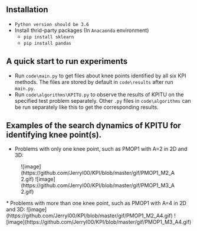 ## Installation
* `Python version should be 3.6`
* Install thrid-party packages (In `Anacaonda` environment)
    * `pip install sklearn`
    * `pip install pandas`

## A quick start to run experiments
* Run `code\main.py` to get files about knee points identified by all six KPI methods. The files are stored by default in `code\results` after run `main.py`.
* Run `code\algorithms\KPITU.py` to observe the results of KPITU on the specified test problem separately. Other `.py` files in `code\algorithms` can be run separately like this to get the corresponding results.

## Examples of the search dynamics of KPITU for identifying knee point(s).
* Problems with only one knee point, such as PMOP1 with A=2 in 2D and 3D:
<figure class="half">
![image](https://github.com/JerryI00/KPI/blob/master/gif/PMOP1_M2_A2.gif)
![image](https://github.com/JerryI00/KPI/blob/master/gif/PMOP1_M3_A2.gif)
</figure>
* Problems with more than one knee point, such as PMOP1 with A=4 in 2D and 3D:
![image](https://github.com/JerryI00/KPI/blob/master/gif/PMOP1_M2_A4.gif)
![image](https://github.com/JerryI00/KPI/blob/master/gif/PMOP1_M3_A4.gif)
